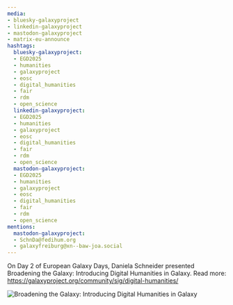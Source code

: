 ```yaml
---
media:
- bluesky-galaxyproject
- linkedin-galaxyproject
- mastodon-galaxyproject
- matrix-eu-announce
hashtags:
  bluesky-galaxyproject:
  - EGD2025
  - humanities
  - galaxyproject
  - eosc
  - digital_humanities
  - fair
  - rdm
  - open_science
  linkedin-galaxyproject:
  - EGD2025
  - humanities
  - galaxyproject
  - eosc
  - digital_humanities
  - fair
  - rdm
  - open_science
  mastodon-galaxyproject:
  - EGD2025
  - humanities
  - galaxyproject
  - eosc
  - digital_humanities
  - fair
  - rdm
  - open_science
mentions:
  mastodon-galaxyproject:
  - SchnDa@fedihum.org
  - galaxyfreiburg@xn--baw-joa.social
---
```


On Day 2 of European Galaxy Days, Daniela Schneider presented Broadening the Galaxy: Introducing Digital Humanities in Galaxy.
Read more: https://galaxyproject.org/community/sig/digital-humanities/

![Broadening the Galaxy: Introducing Digital Humanities in Galaxy](IMAGE_URL_HERE)